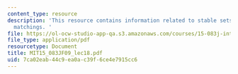 ```yaml
---
content_type: resource
description: 'This resource contains information related to stable sets and perfect
  matchings. '
file: https://ol-ocw-studio-app-qa.s3.amazonaws.com/courses/15-083j-integer-programming-and-combinatorial-optimization-fall-2009/7ca02eab44c9ea0ac39f6ce4e7915cc6_MIT15_083JF09_lec18.pdf
file_type: application/pdf
resourcetype: Document
title: MIT15_083JF09_lec18.pdf
uid: 7ca02eab-44c9-ea0a-c39f-6ce4e7915cc6
---
```

